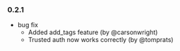 ### 0.2.1

* bug fix
  * Added add_tags feature (by @carsonwright)
  * Trusted auth now works correctly (by @tomprats)
